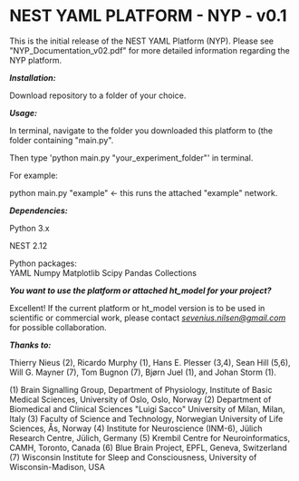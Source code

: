# NEST YAML PLATFORM - NYP - v0.1

This is the initial release of the NEST YAML Platform (NYP). Please see "NYP_Documentation_v02.pdf" for more detailed information regarding the NYP platform.

***Installation:***

Download repository to a folder of your choice.

***Usage:***

In terminal, navigate to the folder you downloaded this platform to (the folder containing "main.py".

Then type 'python main.py "your_experiment_folder"' in terminal.

For example: 

python main.py "example" <- this runs the attached "example" network.

***Dependencies:***

Python 3.x

NEST 2.12

  Python packages:  
  YAML
  Numpy
  Matplotlib
  Scipy
  Pandas
  Collections

***You want to use the platform or attached ht_model for your project?***

Excellent! If the current platform or ht_model version is to be used in scientific or commercial work, please contact *sevenius.nilsen@gmail.com* for possible collaboration.

***Thanks to:***

Thierry Nieus (2), Ricardo Murphy (1), Hans E. Plesser (3,4), Sean Hill (5,6), Will G. Mayner (7), Tom Bugnon (7), Bjørn Juel (1), and Johan Storm (1).


(1) Brain Signalling Group, Department of Physiology, Institute of Basic Medical Sciences, University of Oslo, Oslo, Norway
(2) Department of Biomedical and Clinical Sciences "Luigi Sacco" University of Milan, Milan, Italy
(3) Faculty of Science and Technology, Norwegian University of Life Sciences, Ås, Norway
(4) Institute for Neuroscience (INM-6), Jülich Research Centre, Jülich, Germany
(5) Krembil Centre for Neuroinformatics, CAMH, Toronto, Canada 
(6) Blue Brain Project, EPFL, Geneva, Switzerland
(7) Wisconsin Institute for Sleep and Consciousness, University of Wisconsin-Madison, USA






